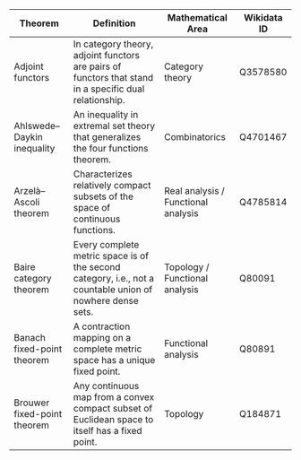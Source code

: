 | Theorem                    | Definition                                                                 | Mathematical Area       | Wikidata ID |
|-----------------------------|-----------------------------------------------------------------------------|--------------------------|-------------|
| Adjoint functors           | In category theory, adjoint functors are pairs of functors that stand in a specific dual relationship. | Category theory          | Q3578580    |
| Ahlswede–Daykin inequality | An inequality in extremal set theory that generalizes the four functions theorem. | Combinatorics            | Q4701467    |
| Arzelà–Ascoli theorem      | Characterizes relatively compact subsets of the space of continuous functions. | Real analysis / Functional analysis | Q4785814    |
| Baire category theorem     | Every complete metric space is of the second category, i.e., not a countable union of nowhere dense sets. | Topology / Functional analysis | Q80091      |
| Banach fixed-point theorem | A contraction mapping on a complete metric space has a unique fixed point.  | Functional analysis      | Q80891      |
| Brouwer fixed-point theorem| Any continuous map from a convex compact subset of Euclidean space to itself has a fixed point. | Topology                 | Q184871     |
